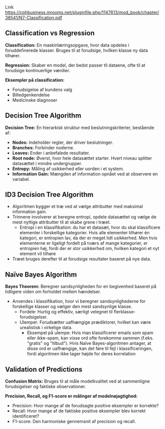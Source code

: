 Link https://cphbusiness.mrooms.net/pluginfile.php/1147613/mod_book/chapter/38541/N7-Classification.pdf

## Classification vs Regression

**Classification:** En maskinlæringsopgave, hvor data opdeles i foruddefinerede klasser. Bruges til at forudsige, hvilken klasse ny data tilhører.

**Regression:** Skaber en model, der bedst passer til dataene, ofte til at forudsige kontinuerlige værdier.

**Eksempler på classification:**
* Forudsigelse af kundens valg
* Billedgenkendelse
* Medicinske diagnoser

## Decision Tree Algorithm

**Decision Tree:** En hierarkisk struktur med beslutningskriterier, bestående af:
* **Nodes:** Indeholder regler, der driver beslutninger.
* **Branches:** Forbinder noderne.
* **Leaves:** Ender i anbefalede resultater.
* **Root node:** Øverst, hvor hele datasættet starter. Hvert niveau splitter datasættet i mindre undergrupper.
* **Entropy:** Måling af usikkerhed eller uorden i et system.
* **Information Gain:** Mængden af information opnået ved at observere en variabel.

## ID3 Decision Tree Algorithm

* Algoritmen bygger et træ ved at vælge attributter med maksimal information gain.
* Trinnene involverer at beregne entropi, opdele datasættet og vælge de mest nyttige attributter til at skabe grene i træet.
  * Entropi i en klassifikation: du har et datasæt, hvor du skal klassificere elementer i forskellige kategorier. Hvis alle     elementer tilhører én kategori, er entropien lav, da der er meget lidt usikkerhed. Men hvis elementerne er ligeligt fordelt på tværs af      mange kategorier, er entropien høj, fordi der er stor usikkerhed om, hvilken kategori et nyt element vil tilhøre
* Træet bruges derefter til at forudsige resultater baseret på nye data.

## Naïve Bayes Algorithm

**Bayes Theorem:** Beregner sandsynligheden for en begivenhed baseret på tidligere viden om forholdet mellem hændelser.
* Anvendes i klassifikation, hvor vi beregner sandsynlighederne for forskellige klasser og vælger den mest sandsynlige klasse.
  * Fordele: Hurtig og effektiv, særligt velegnet til flerklasse-forudsigelser.
  * Ulemper: Forudsætter uafhængige prædiktorer, hvilket kan være urealistisk i virkelige data.
    * Eksempel på ulempe: Hvis man klassificerer emails som spam eller ikke-spam, kan visse ord ofte forekomme sammen (f.eks. "gratis" og          "tilbud"). Hvis Naïve Bayes-algoritmen antager, at disse ord er uafhængige, kan det føre til fejl i klassificeringen, fordi algoritmen       ikke tager højde for deres korrelation
 
## Validation of Predictions

**Confusion Matrix:** Bruges til at måle modelkvalitet ved at sammenligne forudsigelser og faktiske observationer.

**Precision, Recall, og F1-score er målinger af modelnøjagtighed:**
* Precision: Hvor mange af de forudsagte positive eksempler er korrekte?
* Recall: Hvor mange af de faktiske positive eksempler blev korrekt identificeret?
* F1-score: Den harmoniske gennemsnit af precision og recall.

